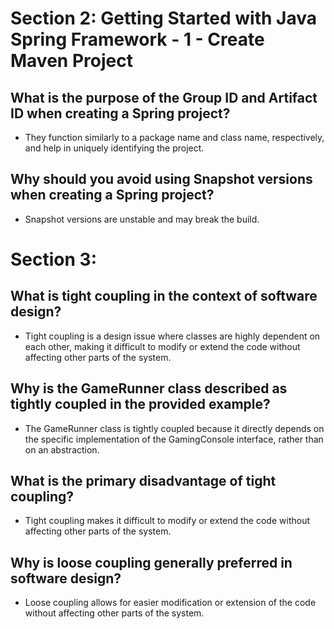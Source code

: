 # Section 2: Getting Started with Java Spring Framework - 1 - Create Maven Project

## What is the purpose of the Group ID and Artifact ID when creating a Spring project?
- They function similarly to a package name and class name, respectively, and help in uniquely identifying the project.

## Why should you avoid using Snapshot versions when creating a Spring project?
- Snapshot versions are unstable and may break the build.


# Section 3: 

## What is tight coupling in the context of software design?
- Tight coupling is a design issue where classes are highly dependent on each other, making it difficult to modify or extend the code without affecting other parts of the system.

## Why is the GameRunner class described as tightly coupled in the provided example?
- The GameRunner class is tightly coupled because it directly depends on the specific implementation of the GamingConsole interface, rather than on an abstraction.

## What is the primary disadvantage of tight coupling?
- Tight coupling makes it difficult to modify or extend the code without affecting other parts of the system.

## Why is loose coupling generally preferred in software design?
- Loose coupling allows for easier modification or extension of the code without affecting other parts of the system.

